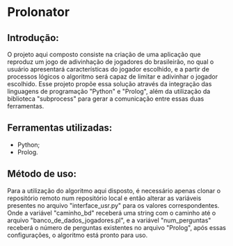 # Prolonator

## Introdução:

O projeto aqui composto consiste na criação de uma aplicação que reproduz um jogo de adivinhação de jogadores do brasileirão, no qual o usuário apresentará características do jogador escolhido, e a partir de processos lógicos o algoritmo será capaz de limitar e adivinhar o jogador escolhido. Esse projeto propõe essa solução através da integração das linguagens de programação "Python" e "Prolog", além da utilização da biblioteca "subprocess" para gerar a comunicação entre essas duas ferramentas.

## Ferramentas utilizadas:

- Python;
- Prolog.

## Método de uso:

Para a utilização do algoritmo aqui disposto, é necessário apenas clonar o repositório remoto num repositório local e então alterar as variáveis presentes no arquivo "interface_usr.py" para os valores correspondentes. Onde a variável "caminho_bd" receberá uma string com o caminho até o arquivo "banco_de_dados_jogadores.pl", e a variável "num_perguntas" receberá o número de perguntas existentes no arquivo "Prolog", após essas configurações, o algoritmo está pronto para uso.